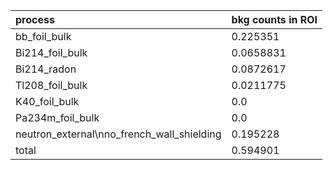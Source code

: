 | **process**                                    | **bkg counts in ROI** |
|:-----------------------------------------------|:----------------------|
| bb\_foil\_bulk                                 | 0.225351              |
| Bi214\_foil\_bulk                              | 0.0658831             |
| Bi214\_radon                                   | 0.0872617             |
| Tl208\_foil\_bulk                              | 0.0211775             |
| K40\_foil\_bulk                                | 0.0                   |
| Pa234m\_foil\_bulk                             | 0.0                   |
| neutron\_external\nno\_french\_wall\_shielding | 0.195228              |
| total                                          | 0.594901              |
